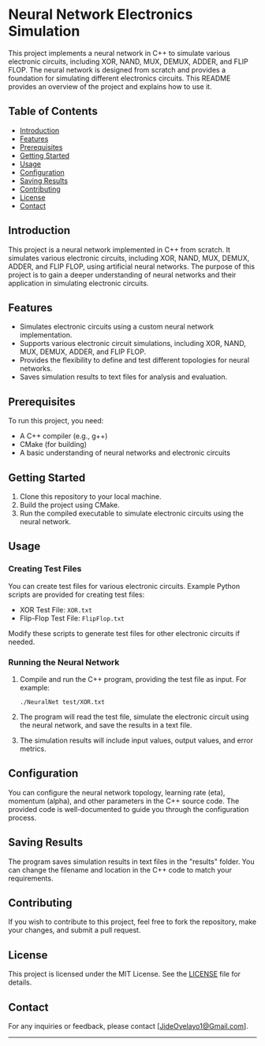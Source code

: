 # Neural Network Electronics Simulation

This project implements a neural network in C++ to simulate various electronic circuits, including XOR, NAND, MUX, DEMUX, ADDER, and FLIP FLOP. The neural network is designed from scratch and provides a foundation for simulating different electronics circuits. This README provides an overview of the project and explains how to use it.

## Table of Contents

- [Introduction](#introduction)
- [Features](#features)
- [Prerequisites](#prerequisites)
- [Getting Started](#getting-started)
- [Usage](#usage)
- [Configuration](#configuration)
- [Saving Results](#saving-results)
- [Contributing](#contributing)
- [License](#license)
- [Contact](#contact)

## Introduction

This project is a neural network implemented in C++ from scratch. It simulates various electronic circuits, including XOR, NAND, MUX, DEMUX, ADDER, and FLIP FLOP, using artificial neural networks. The purpose of this project is to gain a deeper understanding of neural networks and their application in simulating electronic circuits.

## Features

- Simulates electronic circuits using a custom neural network implementation.
- Supports various electronic circuit simulations, including XOR, NAND, MUX, DEMUX, ADDER, and FLIP FLOP.
- Provides the flexibility to define and test different topologies for neural networks.
- Saves simulation results to text files for analysis and evaluation.

## Prerequisites

To run this project, you need:

- A C++ compiler (e.g., g++)
- CMake (for building)
- A basic understanding of neural networks and electronic circuits

## Getting Started

1. Clone this repository to your local machine.
2. Build the project using CMake.
3. Run the compiled executable to simulate electronic circuits using the neural network.

## Usage

### Creating Test Files

You can create test files for various electronic circuits. Example Python scripts are provided for creating test files:

- XOR Test File: `XOR.txt`
- Flip-Flop Test File: `FlipFlop.txt`

Modify these scripts to generate test files for other electronic circuits if needed.

### Running the Neural Network

1. Compile and run the C++ program, providing the test file as input. For example:

   ```shell
   ./NeuralNet test/XOR.txt
   ```

2. The program will read the test file, simulate the electronic circuit using the neural network, and save the results in a text file.

3. The simulation results will include input values, output values, and error metrics.

## Configuration

You can configure the neural network topology, learning rate (eta), momentum (alpha), and other parameters in the C++ source code. The provided code is well-documented to guide you through the configuration process.

## Saving Results

The program saves simulation results in text files in the "results" folder. You can change the filename and location in the C++ code to match your requirements.

## Contributing

If you wish to contribute to this project, feel free to fork the repository, make your changes, and submit a pull request.

## License

This project is licensed under the MIT License. See the [LICENSE](LICENSE) file for details.

## Contact

For any inquiries or feedback, please contact [JideOyelayo1@Gmail.com].

---
